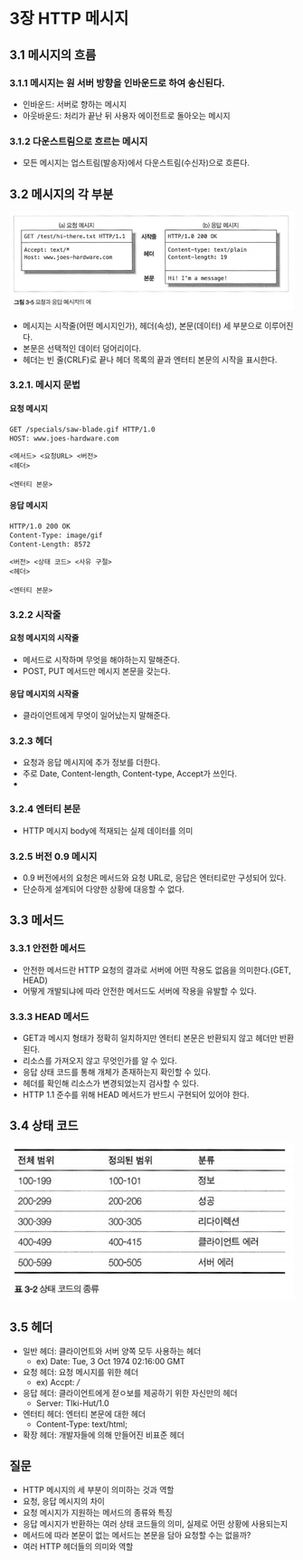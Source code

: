 # 3장 HTTP 메시지

## 3.1 메시지의 흐름

### 3.1.1 메시지는 원 서버 방향을 인바운드로 하여 송신된다.

- 인바운드: 서버로 향하는 메시지
- 아웃바운드: 처리가 끝난 뒤 사용자 에이전트로 돌아오는 메시지

### 3.1.2 다운스트림으로 흐르는 메시지
- 모든 메시지는 업스트림(발송자)에서 다운스트림(수신자)으로 흐른다.

## 3.2 메시지의 각 부분
![img.png](img/img_3.png)

- 메시지는 시작줄(어떤 메시지인가), 헤더(속성), 본문(데이터) 세 부분으로 이루어진다.
- 본문은 선택적인 데이터 덩어리이다.
- 헤더는 빈 줄(CRLF)로 끝나 헤더 목록의 끝과 엔터티 본문의 시작을 표시한다.

### 3.2.1. 메시지 문법

#### 요청 메시지

```
GET /specials/saw-blade.gif HTTP/1.0
HOST: www.joes-hardware.com
```

```
<메서드> <요청URL> <버전>
<헤더>

<엔터티 본문>
```

#### 응답 메시지

```
HTTP/1.0 200 OK
Content-Type: image/gif
Content-Length: 8572
```

```
<버전> <상태 코드> <사유 구절>
<헤더>

<엔터티 본문>
```

### 3.2.2 시작줄

#### 요청 메시지의 시작줄
- 메서드로 시작하며 무엇을 해야하는지 말해준다.
- POST, PUT 메서드만 메시지 본문을 갖는다.

#### 응답 메시지의 시작줄
- 클라이언트에게 무엇이 일어났는지 말해준다.

### 3.2.3 헤더
- 요청과 응답 메시지에 추가 정보를 더한다.
- 주로 Date, Content-length, Content-type, Accept가 쓰인다.
- 
### 3.2.4 엔터티 본문
- HTTP 메시지 body에 적재되는 실제 데이터를 의미

### 3.2.5 버전 0.9 메시지
- 0.9 버전에서의 요청은 메서드와 요청 URL로, 응답은 엔터티로만 구성되어 있다.
- 단순하게 설계되어 다양한 상황에 대응할 수 없다.

## 3.3 메서드

### 3.3.1 안전한 메서드
- 안전한 메서드란 HTTP 요청의 결과로 서버에 어떤 작용도 없음을 의미한다.(GET, HEAD)
- 어떻게 개발되냐에 따라 안전한 메서드도 서버에 작용을 유발할 수 있다.

### 3.3.3 HEAD 메서드
- GET과 메시지 형태가 정확히 일치하지만 엔터티 본문은 반환되지 않고 헤더만 반환된다.
- 리소스를 가져오지 않고 무엇인가를 알 수 있다.
- 응답 상태 코드를 통해 개체가 존재하는지 확인할 수 있다.
- 헤더를 확인해 리소스가 변경되었는지 검사할 수 있다.
- HTTP 1.1 준수를 위해 HEAD 메서드가 반드시 구현되어 있어야 한다.


## 3.4 상태 코드
![img.png](img/img_4.png)

## 3.5 헤더
- 일반 헤더: 클라이언트와 서버 양쪽 모두 사용하는 헤더
  - ex) Date: Tue, 3 Oct 1974 02:16:00 GMT
- 요청 헤더: 요청 메시지를 위한 헤더
  - ex) Accpt: */*
- 응답 헤더: 클라이언트에게 젇ㅇ보를 제공하기 위한 자신만의 헤더
  - Server: TIki-Hut/1.0
- 엔터티 헤더: 엔터티 본문에 대한 헤더
  - Content-Type: text/html;
- 확장 헤더: 개발자들에 의해 만들어진 비표준 헤더

## 질문
- HTTP 메시지의 세 부분이 의미하는 것과 역할
- 요청, 응답 메시지의 차이
- 요청 메시지가 지원하는 메서드의 종류와 특징
- 응답 메시지가 반환하는 여러 상태 코드들의 의미, 실제로 어떤 상황에 사용되는지
- 메서드에 따라 본문이 없는 메서드는 본문을 담아 요청할 수는 없을까?
- 여러 HTTP 헤더들의 의미와 역할